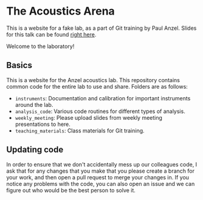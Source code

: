 # The Acoustics Arena

This is a website for a fake lab, as a part of Git training by Paul Anzel. Slides for this talk can be found [right here](https://docs.google.com/presentation/d/1njdRK0la0cCh3AiPoYeOiqgw36jRGnt70Gz80emG9Sc/edit?usp=sharing).

Welcome to the laboratory!

## Basics

This is a website for the Anzel acoustics lab. This repository contains common code for the entire lab to use and share. Folders are as follows:

- `instruments`: Documentation and calibration for important instruments around the lab.
- `analysis_code`: Various code routines for different types of analysis.
- `weekly_meeting`: Please upload slides from weekly meeting presentations to here.
- `teaching_materials`: Class materials for Git training.

## Updating code

In order to ensure that we don't accidentally mess up our colleagues code, I ask that for any changes that you make that you please create a branch for your work, and then open a pull request to merge your changes in. If you notice any problems with the code, you can also open an issue and we can figure out who would be the best person to solve it.
